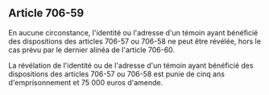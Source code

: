 Article 706-59
----
En aucune circonstance, l'identité ou l'adresse d'un témoin ayant bénéficié des
dispositions des articles 706-57 ou 706-58 ne peut être révélée, hors le cas
prévu par le dernier alinéa de l'article 706-60.

La révélation de l'identité ou de l'adresse d'un témoin ayant bénéficié des
dispositions des articles 706-57 ou 706-58 est punie de cinq ans
d'emprisonnement et 75 000 euros d'amende.
